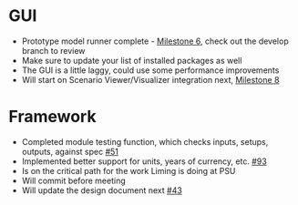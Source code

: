 # GUI
  - Prototype model runner complete - [Milestone 6](https://github.com/gregorbj/VisionEval/milestone/6), check out the develop branch to review
  - Make sure to update your list of installed packages as well
  - The GUI is a little laggy, could use some performance improvements
  - Will start on Scenario Viewer/Visualizer integration next, [Milestone 8](https://github.com/gregorbj/VisionEval/milestone/8)

# Framework
  - Completed module testing function, which checks inputs, setups, outputs, against spec [#51](https://github.com/gregorbj/VisionEval/issues/51)
  - Implemented better support for units, years of currency, etc. [#93](https://github.com/gregorbj/VisionEval/issues/93)
  - Is on the critical path for the work Liming is doing at PSU
  - Will commit before meeting
  - Will update the design document next [#43](https://github.com/gregorbj/VisionEval/issues/43)